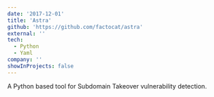 ```yaml
---
date: '2017-12-01'
title: 'Astra'
github: 'https://github.com/factocat/astra'
external: ''
tech:
  - Python
  - Yaml
company: ''
showInProjects: false
---
```


A Python based tool for Subdomain Takeover vulnerability detection.
